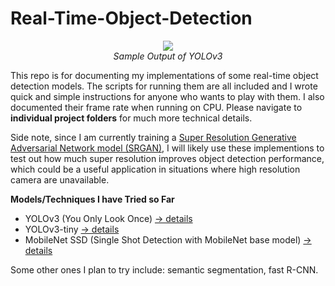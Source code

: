 # Real-Time-Object-Detection

<p align="center">
	<image src="1_YOLO/vid_IO/driving_out.gif"></image>
	<br>
	<i>Sample Output of YOLOv3</i>
</p>

This repo is for documenting my implementations of some real-time object detection models. The scripts for running them are all included and I wrote quick and simple instructions for anyone who wants to play with them. I also documented their frame rate when running on CPU. Please navigate to __individual project folders__ for much more technical details.

Side note, since I am currently training a [Super Resolution Generative Adversarial Network model (SRGAN)](https://github.com/Jacklu0831/Super-Resolution-GAN), I will likely use these implementions to test out how much super resolution improves object detection performance, which could be a useful application in situations where high resolution camera are unavailable. 

**Models/Techniques I have Tried so Far**
- YOLOv3 (You Only Look Once) [-> details](1_YOLO)
- YOLOv3-tiny [-> details](1_YOLO)
- MobileNet SSD (Single Shot Detection with MobileNet base model) [-> details](2_SSD)

Some other ones I plan to try include: semantic segmentation, fast R-CNN.
